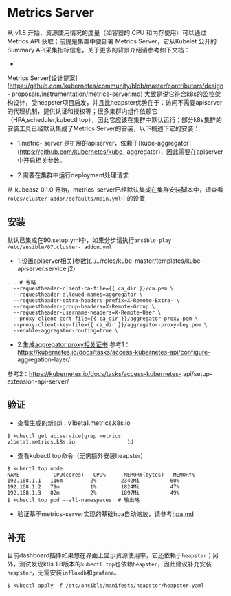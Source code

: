 # Metrics Server

从 v1.8 开始，资源使用情况的度量（如容器的 CPU 和内存使用）可以通过 Metrics API
获取；前提是集群中要部署 Metrics Server，它从Kubelet 公开的Summary API采集指标信息，关于更多的背景介绍请参考如下文档： 

-
Metrics
Server[设计提案](https://github.com/kubernetes/community/blob/master/contributors/design-
proposals/instrumentation/metrics-server.md)
大致是说它符合k8s的监控架构设计，受heapster项目启发，并且比heapster优势在于：访问不需要apiserver的代理机制，提供认证和授权等；很多集群内组件依赖它（HPA,scheduler,kubectl
top），因此它应该在集群中默认运行；部分k8s集群的安装工具已经默认集成了Metrics Server的安装，以下概述下它的安装：

- 1.metric-
server 是扩展的apiserver，依赖于[kube-aggregator](https://github.com/kubernetes/kube-
aggregator)，因此需要在apiserver中开启相关参数。

- 2.需要在集群中运行deployment处理请求

从 kubeasz 0.1.0
开始，metrics-server已经默认集成在集群安装脚本中，请查看`roles/cluster-addon/defaults/main.yml`中的设置
## 安装

默认已集成在90.setup.yml中，如果分步请执行`ansible-play /etc/ansible/07.cluster-
addon.yml`

- 1.设置apiserver相关[参数](../../roles/kube-master/templates/kube-
apiserver.service.j2)

```{.python .input}
... # 省略
  --requestheader-client-ca-file={{ ca_dir }}/ca.pem \
  --requestheader-allowed-names=aggregator \
  --requestheader-extra-headers-prefix=X-Remote-Extra- \
  --requestheader-group-headers=X-Remote-Group \
  --requestheader-username-headers=X-Remote-User \
  --proxy-client-cert-file={{ ca_dir }}/aggregator-proxy.pem \
  --proxy-client-key-file={{ ca_dir }}/aggregator-proxy-key.pem \
  --enable-aggregator-routing=true \
```

- 2.生成[aggregator proxy相关证书](../../roles/kube-master/tasks/main.yml)
参考1：https://kubernetes.io/docs/tasks/access-kubernetes-api/configure-
aggregation-layer/ 

参考2：https://kubernetes.io/docs/tasks/access-kubernetes-
api/setup-extension-api-server/

## 验证

- 查看生成的新api：v1beta1.metrics.k8s.io

```{.python .input}
$ kubectl get apiservice|grep metrics
v1beta1.metrics.k8s.io                 1d
```

- 查看kubectl top命令（无需额外安装heapster）

```{.python .input}
$ kubectl top node
NAME           CPU(cores)   CPU%      MEMORY(bytes)   MEMORY%   
192.168.1.1   116m         2%        2342Mi          60%       
192.168.1.2   79m          1%        1824Mi          47%       
192.168.1.3   82m          2%        1897Mi          49%  
$ kubectl top pod --all-namespaces 	# 输出略
```

- 验证基于metrics-server实现的基础hpa自动缩放，请参考[hpa.md](hpa.md)

## 补充
目前dashboard插件如果想在界面上显示资源使用率，它还依赖于`heapster`；另外，测试发现k8s 1.8版本的`kubectl
top`也依赖`heapster`，因此建议补充安装`heapster`，无需安装`influxdb`和`grafana`。

```{.python .input}
$ kubectl apply -f /etc/ansible/manifests/heapster/heapster.yaml
```
